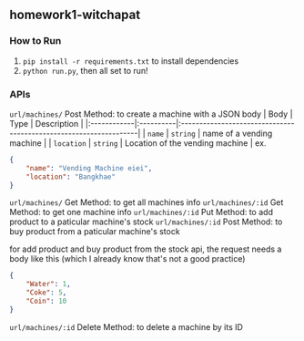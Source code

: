 ## homework1-witchapat

### How to Run
1. ``pip install -r requirements.txt`` to install dependencies
2. ``python run.py``, then all set to run!

### APIs
``url/machines/`` Post Method: to create a machine with a JSON body
| Body        | Type      | Description                                                       |
|:------------|:----------|:------------------------------------------------------------------|
| `name`      | `string`  | name of a vending machine                    |
| `location`  | `string`  | Location of the vending machine                     |
ex.
```json
{
    "name": "Vending Machine eiei",
    "location": "Bangkhae"
}
```

``url/machines/`` Get Method: to get all machines info
``url/machines/:id`` Get Method: to get one machine info
``url/machines/:id`` Put Method: to add product to a paticular machine's stock
``url/machines/:id`` Post Method: to buy product from a paticular machine's stock




for add product and buy product from the stock api, the request needs a body like this (which I already know that's not a good practice)
```json
{
    "Water": 1,
    "Coke": 5,
    "Coin": 10
}
```


``url/machines/:id`` Delete Method: to delete a machine by its ID


